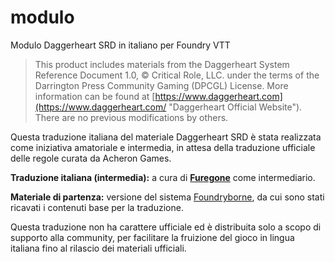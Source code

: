 # modulo
Modulo Daggerheart SRD in italiano per Foundry VTT

> This product includes materials from the Daggerheart System Reference Document 1.0, © Critical Role, LLC. under the terms of the Darrington Press Community Gaming (DPCGL) License. More information can be found at [https://www.daggerheart.com](https://www.daggerheart.com/ "Daggerheart Official Website"). There are no previous modifications by others.

Questa traduzione italiana del materiale Daggerheart SRD è stata realizzata come iniziativa amatoriale e intermedia, in attesa della traduzione ufficiale delle regole curata da Acheron Games.

**Traduzione italiana (intermedia):** a cura di [**Furegone**](https://furegone.github.io/antro/) come intermediario.

**Materiale di partenza:** versione del sistema [Foundryborne](https://github.com/Foundryborne/daggerheart), da cui sono stati ricavati i contenuti base per la traduzione.

Questa traduzione non ha carattere ufficiale ed è distribuita solo a scopo di supporto alla community, per facilitare la fruizione del gioco in lingua italiana fino al rilascio dei materiali ufficiali.
